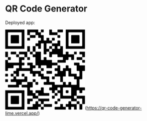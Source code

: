 # QR Code Generator

Deployed app:

![QR Code for app](./public/assets/qr-code-gen-app-qr.png)(https://qr-code-generator-lime.vercel.app/)